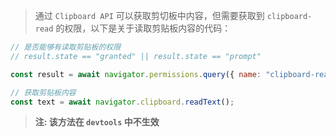 > 通过 `Clipboard API` 可以获取剪切板中内容，但需要获取到 `clipboard-read` 的权限，以下是关于读取剪贴板内容的代码：

```js
// 是否能够有读取剪贴板的权限
// result.state == "granted" || result.state == "prompt"

const result = await navigator.permissions.query({ name: "clipboard-read" });

// 获取剪贴板内容
const text = await navigator.clipboard.readText();
```

> **注: 该方法在 `devtools` 中不生效**





